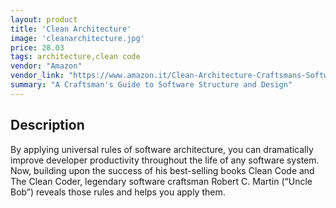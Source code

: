 ```yaml
---
layout: product
title: 'Clean Architecture'
image: 'cleanarchitecture.jpg'
price: 28.03
tags: architecture,clean code
vendor: "Amazon"
vendor_link: "https://www.amazon.it/Clean-Architecture-Craftsmans-Software-Structure/dp/0134494164/ref=sr_1_1?s=english-books&ie=UTF8&qid=1520674852&sr=1-1&keywords=clean+architecture"
summary: "A Craftsman's Guide to Software Structure and Design"
---
```


## Description

By applying universal rules of software architecture, you can dramatically improve developer productivity throughout the life of any software system. Now, building upon the success of his best-selling books Clean Code and The Clean Coder, legendary software craftsman Robert C. Martin (“Uncle Bob”) reveals those rules and helps you apply them.
